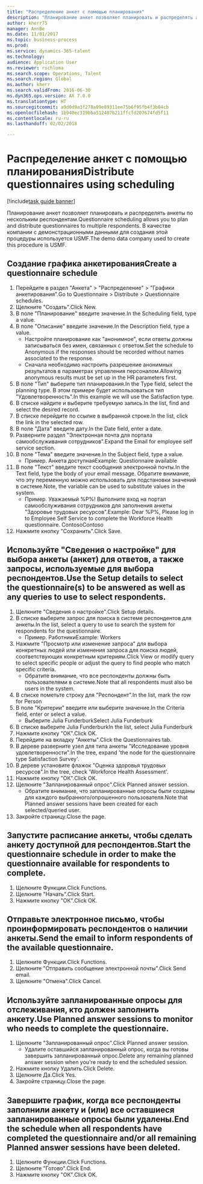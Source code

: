 ```yaml
--- 
title: "Распределение анкет с помощью планирования"
description: "Планирование анкет позволяет планировать и распределять анкеты по нескольким респондентам."
author: kherr75
manager: AnnBe
ms.date: 11/01/2017
ms.topic: business-process
ms.prod: 
ms.service: dynamics-365-talent
ms.technology: 
audience: Application User
ms.reviewer: rschloma
ms.search.scope: Operations, Talent
ms.search.region: Global
ms.author: kherr
ms.search.validFrom: 2016-06-30
ms.dyn365.ops.version: AX 7.0.0
ms.translationtype: HT
ms.sourcegitcommit: a9d0d9a3f278a09e89311ee75b6f95fb4f3b04cb
ms.openlocfilehash: 1b940ec319bba512407b211ffcfd207674fd5f11
ms.contentlocale: ru-ru
ms.lasthandoff: 02/02/2018

---
```

# <a name="distribute-questionnaires-using-scheduling"></a><span data-ttu-id="b5878-103">Распределение анкет с помощью планирования</span><span class="sxs-lookup"><span data-stu-id="b5878-103">Distribute questionnaires using scheduling</span></span>

[!include[task guide banner](../../includes/task-guide-banner.md)]

<span data-ttu-id="b5878-104">Планирование анкет позволяет планировать и распределять анкеты по нескольким респондентам.</span><span class="sxs-lookup"><span data-stu-id="b5878-104">Questionnaire scheduling allows you to plan and distribute questionnaires to multiple respondents.</span></span> <span data-ttu-id="b5878-105">В качестве компании с демонстрационными данными для создания этой процедуры используется USMF.</span><span class="sxs-lookup"><span data-stu-id="b5878-105">The demo data company used to create this procedure is USMF.</span></span>


## <a name="create-a-questionnaire-schedule"></a><span data-ttu-id="b5878-106">Создание графика анкетирования</span><span class="sxs-lookup"><span data-stu-id="b5878-106">Create a questionnaire schedule</span></span>
1. <span data-ttu-id="b5878-107">Перейдите в раздел "Анкета" > "Распределение" > "Графики анкетирования".</span><span class="sxs-lookup"><span data-stu-id="b5878-107">Go to Questionnaire > Distribute > Questionnaire schedules.</span></span>
2. <span data-ttu-id="b5878-108">Щелкните "Создать".</span><span class="sxs-lookup"><span data-stu-id="b5878-108">Click New.</span></span>
3. <span data-ttu-id="b5878-109">В поле "Планирование" введите значение.</span><span class="sxs-lookup"><span data-stu-id="b5878-109">In the Scheduling field, type a value.</span></span>
4. <span data-ttu-id="b5878-110">В поле "Описание" введите значение.</span><span class="sxs-lookup"><span data-stu-id="b5878-110">In the Description field, type a value.</span></span>
    * <span data-ttu-id="b5878-111">Настройте планирование как "анонимное", если ответы должны записываться без имен, связанных с ответом.</span><span class="sxs-lookup"><span data-stu-id="b5878-111">Set the schedule to Anonymous if the responses should be recorded without names associated to the response.</span></span>  
    * <span data-ttu-id="b5878-112">Сначала необходимо настроить разрешение анонимных результатов в параметрах управления персоналом.</span><span class="sxs-lookup"><span data-stu-id="b5878-112">Allowing anonymous results must be set up in the HR parameters first.</span></span>  
5. <span data-ttu-id="b5878-113">В поле "Тип" выберите тип планирования.</span><span class="sxs-lookup"><span data-stu-id="b5878-113">In the Type field, select the planning type.</span></span>  <span data-ttu-id="b5878-114">В этом примере будет использоваться тип "Удовлетворенность".</span><span class="sxs-lookup"><span data-stu-id="b5878-114">In this example we will use the Satisfaction type.</span></span>
6. <span data-ttu-id="b5878-115">В списке найдите и выберите требуемую запись.</span><span class="sxs-lookup"><span data-stu-id="b5878-115">In the list, find and select the desired record.</span></span>
7. <span data-ttu-id="b5878-116">В списке перейдите по ссылке в выбранной строке.</span><span class="sxs-lookup"><span data-stu-id="b5878-116">In the list, click the link in the selected row.</span></span>
8. <span data-ttu-id="b5878-117">В поле "Дата" введите дату.</span><span class="sxs-lookup"><span data-stu-id="b5878-117">In the Date field, enter a date.</span></span>
9. <span data-ttu-id="b5878-118">Разверните раздел "Электронная почта для портала самообслуживания сотрудников".</span><span class="sxs-lookup"><span data-stu-id="b5878-118">Expand the Email for employee self service section.</span></span>
10. <span data-ttu-id="b5878-119">В поле "Тема" введите значение.</span><span class="sxs-lookup"><span data-stu-id="b5878-119">In the Subject field, type a value.</span></span>
    * <span data-ttu-id="b5878-120">Пример. Анкета доступная</span><span class="sxs-lookup"><span data-stu-id="b5878-120">Example: Questionnaire available</span></span>  
11. <span data-ttu-id="b5878-121">В поле "Текст" введите текст сообщения электронной почты.</span><span class="sxs-lookup"><span data-stu-id="b5878-121">In the Text field, type the body of your email message.</span></span> <span data-ttu-id="b5878-122">Обратите внимание, что эту переменную можно использовать для подстановки значений в системе.</span><span class="sxs-lookup"><span data-stu-id="b5878-122">Note, the variable can be used to substitute values in the system.</span></span>
    * <span data-ttu-id="b5878-123">Пример.   Уважаемый %P%! Выполните вход на портал самообслуживания сотрудников для заполнения анкеты "Здоровье трудовых ресурсов".</span><span class="sxs-lookup"><span data-stu-id="b5878-123">Example:   Dear %P%,  Please log in to Employee Self Service to complete the Workforce Health questionnaire.</span></span>  <span data-ttu-id="b5878-124">Contoso</span><span class="sxs-lookup"><span data-stu-id="b5878-124">Contoso</span></span>  
12. <span data-ttu-id="b5878-125">Нажмите кнопку "Сохранить".</span><span class="sxs-lookup"><span data-stu-id="b5878-125">Click Save.</span></span>

## <a name="use-the-setup-details-to-select-the-questionnaires-to-be-answered-as-well-as-any-queries-to-use-to-select-respondents"></a><span data-ttu-id="b5878-126">Используйте "Сведения о настройке" для выбора анкеты (анкет) для ответов, а также запросы, используемые для выбора респондентов.</span><span class="sxs-lookup"><span data-stu-id="b5878-126">Use the Setup details to select the questionnaire(s) to be answered as well as any queries to use to select respondents.</span></span>
1. <span data-ttu-id="b5878-127">Щелкните "Сведения о настройке".</span><span class="sxs-lookup"><span data-stu-id="b5878-127">Click Setup details.</span></span>
2. <span data-ttu-id="b5878-128">В списке выберите запрос для поиска в системе респондентов для анкеты.</span><span class="sxs-lookup"><span data-stu-id="b5878-128">In the list, select a query to use to search the system for respondents for the questionnaire.</span></span>
    * <span data-ttu-id="b5878-129">Пример. Работники</span><span class="sxs-lookup"><span data-stu-id="b5878-129">Example: Workers</span></span>  
3. <span data-ttu-id="b5878-130">Нажмите "Просмотр или изменение запроса" для выбора конкретных людей или изменения запроса для поиска людей, соответствующих конкретным критериям.</span><span class="sxs-lookup"><span data-stu-id="b5878-130">Click View or modify query to select specific people or adjust the query to find people who match specific criteria.</span></span>
    * <span data-ttu-id="b5878-131">Обратите внимание, что все респонденты должны быть пользователями в системе.</span><span class="sxs-lookup"><span data-stu-id="b5878-131">Note that all respondents must also be users in the system.</span></span>  
4. <span data-ttu-id="b5878-132">В списке пометьте строку для "Респондент".</span><span class="sxs-lookup"><span data-stu-id="b5878-132">In the list, mark the row for Person</span></span>
5. <span data-ttu-id="b5878-133">В поле "Критерии" введите или выберите значение.</span><span class="sxs-lookup"><span data-stu-id="b5878-133">In the Criteria field, enter or select a value.</span></span>
    * <span data-ttu-id="b5878-134">Выберите Julia Funderburk</span><span class="sxs-lookup"><span data-stu-id="b5878-134">Select Julia Funderburk</span></span>  
6. <span data-ttu-id="b5878-135">В списке выберите Julia Funderburk</span><span class="sxs-lookup"><span data-stu-id="b5878-135">In the list, select Julia Funderburk</span></span>
7. <span data-ttu-id="b5878-136">Нажмите кнопку "OК".</span><span class="sxs-lookup"><span data-stu-id="b5878-136">Click OK.</span></span>
8. <span data-ttu-id="b5878-137">Перейдите на вкладку "Анкеты".</span><span class="sxs-lookup"><span data-stu-id="b5878-137">Click the Questionnaires tab.</span></span>
9. <span data-ttu-id="b5878-138">В дереве разверните узел для типа анкеты "Исследование уровня удовлетворенности".</span><span class="sxs-lookup"><span data-stu-id="b5878-138">In the tree, expand 'the node for the questionnaire type Satisfaction Survey'.</span></span>
10. <span data-ttu-id="b5878-139">В дереве установите флажок "Оценка здоровья трудовых ресурсов".</span><span class="sxs-lookup"><span data-stu-id="b5878-139">In the tree, check 'Workforce Health Assessment'.</span></span>
11. <span data-ttu-id="b5878-140">Нажмите кнопку "OК".</span><span class="sxs-lookup"><span data-stu-id="b5878-140">Click OK.</span></span>
12. <span data-ttu-id="b5878-141">Щелкните "Запланированный опрос".</span><span class="sxs-lookup"><span data-stu-id="b5878-141">Click Planned answer session.</span></span>
    * <span data-ttu-id="b5878-142">Обратите внимание, что запланированные опросы были созданы для каждого выбранного/опрошенного пользователя.</span><span class="sxs-lookup"><span data-stu-id="b5878-142">Note that Planned answer sessions have been created for each selected/queried user.</span></span>  
13. <span data-ttu-id="b5878-143">Закройте страницу.</span><span class="sxs-lookup"><span data-stu-id="b5878-143">Close the page.</span></span>

## <a name="start-the-questionnaire-schedule-in-order-to-make-the-questionnaire-available-for-respondents-to-complete"></a><span data-ttu-id="b5878-144">Запустите расписание анкеты, чтобы сделать анкету доступной для респондентов.</span><span class="sxs-lookup"><span data-stu-id="b5878-144">Start the questionnaire schedule in order to make the questionnaire available for respondents to complete.</span></span>
1. <span data-ttu-id="b5878-145">Щелкните Функции.</span><span class="sxs-lookup"><span data-stu-id="b5878-145">Click Functions.</span></span>
2. <span data-ttu-id="b5878-146">Щелкните "Начать".</span><span class="sxs-lookup"><span data-stu-id="b5878-146">Click Start.</span></span>
3. <span data-ttu-id="b5878-147">Нажмите кнопку "OК".</span><span class="sxs-lookup"><span data-stu-id="b5878-147">Click OK.</span></span>

## <a name="send-the-email-to-inform-respondents-of-the-available-questionnaire"></a><span data-ttu-id="b5878-148">Отправьте электронное письмо, чтобы проинформировать респондентов о наличии анкеты.</span><span class="sxs-lookup"><span data-stu-id="b5878-148">Send the email to inform respondents of the available questionnaire.</span></span>
1. <span data-ttu-id="b5878-149">Щелкните Функции.</span><span class="sxs-lookup"><span data-stu-id="b5878-149">Click Functions.</span></span>
2. <span data-ttu-id="b5878-150">Щелкните "Отправить сообщение электронной почты".</span><span class="sxs-lookup"><span data-stu-id="b5878-150">Click Send email.</span></span>
3. <span data-ttu-id="b5878-151">Щелкните "Отмена".</span><span class="sxs-lookup"><span data-stu-id="b5878-151">Click Cancel.</span></span>

## <a name="use-planned-answer-sessions-to-monitor-who-needs-to-complete-the-questionnaire"></a><span data-ttu-id="b5878-152">Используйте запланированные опросы для отслеживания, кто должен заполнить анкету.</span><span class="sxs-lookup"><span data-stu-id="b5878-152">Use Planned answer sessions to monitor who needs to complete the questionnaire.</span></span>
1. <span data-ttu-id="b5878-153">Щелкните "Запланированный опрос".</span><span class="sxs-lookup"><span data-stu-id="b5878-153">Click Planned answer session.</span></span>
    * <span data-ttu-id="b5878-154">Удалите оставшийся запланированный опрос, когда вы готовы завершить запланированный опрос.</span><span class="sxs-lookup"><span data-stu-id="b5878-154">Delete any remaining planned answer session when you're ready to end the scheduled session.</span></span>  
2. <span data-ttu-id="b5878-155">Нажмите кнопку Удалить.</span><span class="sxs-lookup"><span data-stu-id="b5878-155">Click Delete.</span></span>
3. <span data-ttu-id="b5878-156">Щелкните Да.</span><span class="sxs-lookup"><span data-stu-id="b5878-156">Click Yes.</span></span>
4. <span data-ttu-id="b5878-157">Закройте страницу.</span><span class="sxs-lookup"><span data-stu-id="b5878-157">Close the page.</span></span>

## <a name="end-the-schedule-when-all-respondents-have-completed-the-questionnaire-andor-all-remaining-planned-answer-sessions-have-been-deleted"></a><span data-ttu-id="b5878-158">Завершите график, когда все респонденты заполнили анкету и (или) все оставшиеся запланированные опросы были удалены.</span><span class="sxs-lookup"><span data-stu-id="b5878-158">End the schedule when all respondents have completed the questionnaire and/or all remaining Planned answer sessions have been deleted.</span></span>
1. <span data-ttu-id="b5878-159">Щелкните Функции.</span><span class="sxs-lookup"><span data-stu-id="b5878-159">Click Functions.</span></span>
2. <span data-ttu-id="b5878-160">Щелкните "Готово".</span><span class="sxs-lookup"><span data-stu-id="b5878-160">Click End.</span></span>
3. <span data-ttu-id="b5878-161">Нажмите кнопку "OК".</span><span class="sxs-lookup"><span data-stu-id="b5878-161">Click OK.</span></span>


